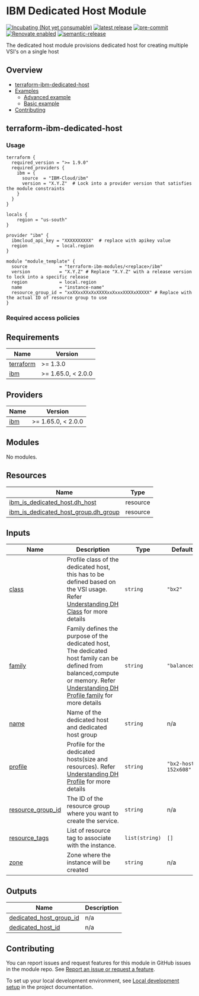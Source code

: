 <!-- Update this title with a descriptive name. Use sentence case. -->
# IBM Dedicated Host Module

<!--
Update status and "latest release" badges:
  1. For the status options, see https://terraform-ibm-modules.github.io/documentation/#/badge-status
  2. Update the "latest release" badge to point to the correct module's repo. Replace "terraform-ibm-module-template" in two places.
-->
[![Incubating (Not yet consumable)](https://img.shields.io/badge/status-Incubating%20(Not%20yet%20consumable)-red)](https://terraform-ibm-modules.github.io/documentation/#/badge-status)
[![latest release](https://img.shields.io/github/v/release/terraform-ibm-modules/terraform-ibm-module-template?logo=GitHub&sort=semver)](https://github.com/terraform-ibm-modules/terraform-ibm-module-template/releases/latest)
[![pre-commit](https://img.shields.io/badge/pre--commit-enabled-brightgreen?logo=pre-commit&logoColor=white)](https://github.com/pre-commit/pre-commit)
[![Renovate enabled](https://img.shields.io/badge/renovate-enabled-brightgreen.svg)](https://renovatebot.com/)
[![semantic-release](https://img.shields.io/badge/%20%20%F0%9F%93%A6%F0%9F%9A%80-semantic--release-e10079.svg)](https://github.com/semantic-release/semantic-release)

<!--
Add a description of modules in this repo.
Expand on the repo short description in the .github/settings.yml file.

For information, see "Module names and descriptions" at
https://terraform-ibm-modules.github.io/documentation/#/implementation-guidelines?id=module-names-and-descriptions
-->

The dedicated host module provisions dedicated host for creating multiple VSI's on a single host


<!-- The following content is automatically populated by the pre-commit hook -->
<!-- BEGIN OVERVIEW HOOK -->
## Overview
* [terraform-ibm-dedicated-host](#terraform-ibm-dedicated-host)
* [Examples](./examples)
    * [Advanced example](./examples/advanced)
    * [Basic example](./examples/basic)
* [Contributing](#contributing)
<!-- END OVERVIEW HOOK -->


<!--
If this repo contains any reference architectures, uncomment the heading below and link to them.
(Usually in the `/reference-architectures` directory.)
See "Reference architecture" in the public documentation at
https://terraform-ibm-modules.github.io/documentation/#/implementation-guidelines?id=reference-architecture
-->
<!-- ## Reference architectures -->


<!-- Replace this heading with the name of the root level module (the repo name) -->
## terraform-ibm-dedicated-host

### Usage

<!--
Add an example of the use of the module in the following code block.

Use real values instead of "var.<var_name>" or other placeholder values
unless real values don't help users know what to change.
-->

```hcl
terraform {
  required_version = ">= 1.9.0"
  required_providers {
    ibm = {
      source  = "IBM-Cloud/ibm"
      version = "X.Y.Z"  # Lock into a provider version that satisfies the module constraints
    }
  }
}

locals {
    region = "us-south"
}

provider "ibm" {
  ibmcloud_api_key = "XXXXXXXXXX"  # replace with apikey value
  region           = local.region
}

module "module_template" {
  source            = "terraform-ibm-modules/<replace>/ibm"
  version           = "X.Y.Z" # Replace "X.Y.Z" with a release version to lock into a specific release
  region            = local.region
  name              = "instance-name"
  resource_group_id = "xxXXxxXXxXxXXXXxxXxxxXXXXxXXXXX" # Replace with the actual ID of resource group to use
}
```

### Required access policies

<!-- PERMISSIONS REQUIRED TO RUN MODULE
If this module requires permissions, uncomment the following block and update
the sample permissions, following the format.
Replace the 'Sample IBM Cloud' service and roles with applicable values.
The required information can usually be found in the services official
IBM Cloud documentation.
To view all available service permissions, you can go in the
console at Manage > Access (IAM) > Access groups and click into an existing group
(or create a new one) and in the 'Access' tab click 'Assign access'.
-->

<!--
You need the following permissions to run this module:

- Service
    - **Resource group only**
        - `Viewer` access on the specific resource group
    - **Sample IBM Cloud** service
        - `Editor` platform access
        - `Manager` service access
-->

<!-- NO PERMISSIONS FOR MODULE
If no permissions are required for the module, uncomment the following
statement instead the previous block.
-->

<!-- No permissions are needed to run this module.-->


<!-- The following content is automatically populated by the pre-commit hook -->
<!-- BEGINNING OF PRE-COMMIT-TERRAFORM DOCS HOOK -->
## Requirements

| Name | Version |
|------|---------|
| <a name="requirement_terraform"></a> [terraform](#requirement\_terraform) | >= 1.3.0 |
| <a name="requirement_ibm"></a> [ibm](#requirement\_ibm) | >= 1.65.0, < 2.0.0 |

## Providers

| Name | Version |
|------|---------|
| <a name="provider_ibm"></a> [ibm](#provider\_ibm) | >= 1.65.0, < 2.0.0 |

## Modules

No modules.

## Resources

| Name | Type |
|------|------|
| [ibm_is_dedicated_host.dh_host](https://registry.terraform.io/providers/IBM-Cloud/ibm/latest/docs/resources/is_dedicated_host) | resource |
| [ibm_is_dedicated_host_group.dh_group](https://registry.terraform.io/providers/IBM-Cloud/ibm/latest/docs/resources/is_dedicated_host_group) | resource |

## Inputs

| Name | Description | Type | Default | Required |
|------|-------------|------|---------|:--------:|
| <a name="input_class"></a> [class](#input\_class) | Profile class of the dedicated host, this has to be defined based on the VSI usage. Refer [Understanding DH Class](https://cloud.ibm.com/docs/vpc?topic=vpc-dh-profiles&interface=ui#:~:text=common%20use%20cases.-,Understanding%20profiles,-The%20following%20example) for more details | `string` | `"bx2"` | no |
| <a name="input_family"></a> [family](#input\_family) | Family defines the purpose of the dedicated host, The dedicated host family can be defined from balanced,compute or memory. Refer [Understanding DH Profile family](https://cloud.ibm.com/docs/vpc?topic=vpc-dh-profiles&interface=ui#:~:text=%22b%22%3A%20balanced%20family,1%3A28%20ratio) for more details | `string` | `"balanced"` | no |
| <a name="input_name"></a> [name](#input\_name) | Name of the dedicated host and dedicated host group | `string` | n/a | yes |
| <a name="input_profile"></a> [profile](#input\_profile) | Profile for the dedicated hosts(size and resources). Refer [Understanding DH Profile](https://cloud.ibm.com/docs/vpc?topic=vpc-dh-profiles&interface=ui) for more details | `string` | `"bx2-host-152x608"` | no |
| <a name="input_resource_group_id"></a> [resource\_group\_id](#input\_resource\_group\_id) | The ID of the resource group where you want to create the service. | `string` | n/a | yes |
| <a name="input_resource_tags"></a> [resource\_tags](#input\_resource\_tags) | List of resource tag to associate with the instance. | `list(string)` | `[]` | no |
| <a name="input_zone"></a> [zone](#input\_zone) | Zone where the instance will be created | `string` | n/a | yes |

## Outputs

| Name | Description |
|------|-------------|
| <a name="output_dedicated_host_group_id"></a> [dedicated\_host\_group\_id](#output\_dedicated\_host\_group\_id) | n/a |
| <a name="output_dedicated_host_id"></a> [dedicated\_host\_id](#output\_dedicated\_host\_id) | n/a |
<!-- END OF PRE-COMMIT-TERRAFORM DOCS HOOK -->

<!-- Leave this section as is so that your module has a link to local development environment set-up steps for contributors to follow -->
## Contributing

You can report issues and request features for this module in GitHub issues in the module repo. See [Report an issue or request a feature](https://github.com/terraform-ibm-modules/.github/blob/main/.github/SUPPORT.md).

To set up your local development environment, see [Local development setup](https://terraform-ibm-modules.github.io/documentation/#/local-dev-setup) in the project documentation.
